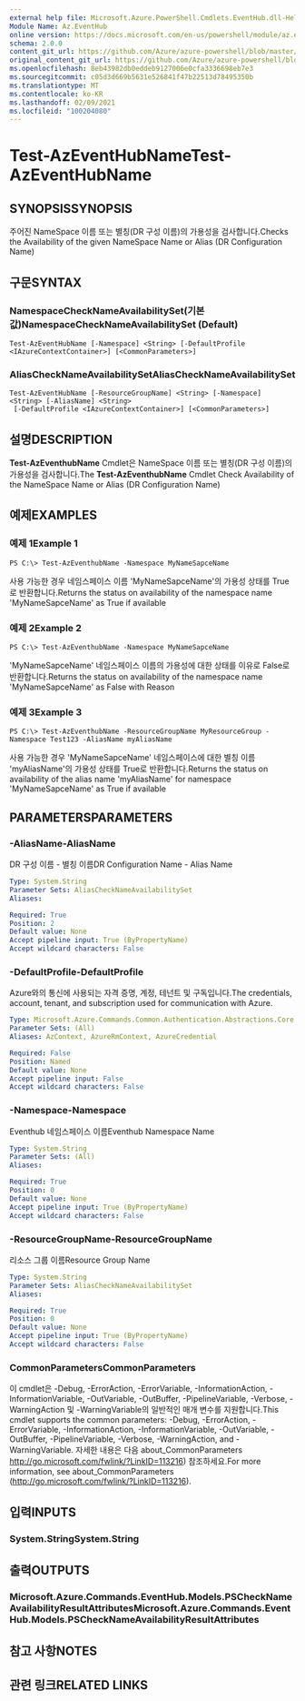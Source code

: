 ```yaml
---
external help file: Microsoft.Azure.PowerShell.Cmdlets.EventHub.dll-Help.xml
Module Name: Az.EventHub
online version: https://docs.microsoft.com/en-us/powershell/module/az.eventhub/test-azeventhubname
schema: 2.0.0
content_git_url: https://github.com/Azure/azure-powershell/blob/master/src/EventHub/EventHub/help/Test-AzEventHubName.md
original_content_git_url: https://github.com/Azure/azure-powershell/blob/master/src/EventHub/EventHub/help/Test-AzEventHubName.md
ms.openlocfilehash: 8eb43982db0eddeb9127006e0cfa3336698eb7e3
ms.sourcegitcommit: c05d3d669b5631e526841f47b22513d78495350b
ms.translationtype: MT
ms.contentlocale: ko-KR
ms.lasthandoff: 02/09/2021
ms.locfileid: "100204080"
---
```

# <span data-ttu-id="698d1-101">Test-AzEventHubName</span><span class="sxs-lookup"><span data-stu-id="698d1-101">Test-AzEventHubName</span></span>

## <span data-ttu-id="698d1-102">SYNOPSIS</span><span class="sxs-lookup"><span data-stu-id="698d1-102">SYNOPSIS</span></span>
<span data-ttu-id="698d1-103">주어진 NameSpace 이름 또는 별칭(DR 구성 이름)의 가용성을 검사합니다.</span><span class="sxs-lookup"><span data-stu-id="698d1-103">Checks the Availability of the given NameSpace Name or Alias (DR Configuration Name)</span></span>

## <span data-ttu-id="698d1-104">구문</span><span class="sxs-lookup"><span data-stu-id="698d1-104">SYNTAX</span></span>

### <span data-ttu-id="698d1-105">NamespaceCheckNameAvailabilitySet(기본값)</span><span class="sxs-lookup"><span data-stu-id="698d1-105">NamespaceCheckNameAvailabilitySet (Default)</span></span>
```
Test-AzEventHubName [-Namespace] <String> [-DefaultProfile <IAzureContextContainer>] [<CommonParameters>]
```

### <span data-ttu-id="698d1-106">AliasCheckNameAvailabilitySet</span><span class="sxs-lookup"><span data-stu-id="698d1-106">AliasCheckNameAvailabilitySet</span></span>
```
Test-AzEventHubName [-ResourceGroupName] <String> [-Namespace] <String> [-AliasName] <String>
 [-DefaultProfile <IAzureContextContainer>] [<CommonParameters>]
```

## <span data-ttu-id="698d1-107">설명</span><span class="sxs-lookup"><span data-stu-id="698d1-107">DESCRIPTION</span></span>
<span data-ttu-id="698d1-108">**Test-AzEventhubName** Cmdlet은 NameSpace 이름 또는 별칭(DR 구성 이름)의 가용성을 검사합니다.</span><span class="sxs-lookup"><span data-stu-id="698d1-108">The **Test-AzEventhubName** Cmdlet Check Availability of the NameSpace Name or Alias (DR Configuration Name)</span></span>

## <span data-ttu-id="698d1-109">예제</span><span class="sxs-lookup"><span data-stu-id="698d1-109">EXAMPLES</span></span>

### <span data-ttu-id="698d1-110">예제 1</span><span class="sxs-lookup"><span data-stu-id="698d1-110">Example 1</span></span>
```
PS C:\> Test-AzEventhubName -Namespace MyNameSapceName
```

<span data-ttu-id="698d1-111">사용 가능한 경우 네임스페이스 이름 'MyNameSapceName'의 가용성 상태를 True로 반환합니다.</span><span class="sxs-lookup"><span data-stu-id="698d1-111">Returns the status on availability of the namespace name 'MyNameSapceName' as True if available</span></span>

### <span data-ttu-id="698d1-112">예제 2</span><span class="sxs-lookup"><span data-stu-id="698d1-112">Example 2</span></span>
```
PS C:\> Test-AzEventhubName -Namespace MyNameSapceName
```

<span data-ttu-id="698d1-113">'MyNameSapceName' 네임스페이스 이름의 가용성에 대한 상태를 이유로 False로 반환합니다.</span><span class="sxs-lookup"><span data-stu-id="698d1-113">Returns the status on availability of the namespace name 'MyNameSapceName' as False with Reason</span></span>

### <span data-ttu-id="698d1-114">예제 3</span><span class="sxs-lookup"><span data-stu-id="698d1-114">Example 3</span></span>
```
PS C:\> Test-AzEventhubName -ResourceGroupName MyResourceGroup -Namespace Test123 -AliasName myAliasName
```

<span data-ttu-id="698d1-115">사용 가능한 경우 'MyNameSapceName' 네임스페이스에 대한 별칭 이름 'myAliasName'의 가용성 상태를 True로 반환합니다.</span><span class="sxs-lookup"><span data-stu-id="698d1-115">Returns the status on availability of the alias name 'myAliasName' for namespace 'MyNameSapceName' as True if available</span></span>

## <span data-ttu-id="698d1-116">PARAMETERS</span><span class="sxs-lookup"><span data-stu-id="698d1-116">PARAMETERS</span></span>

### <span data-ttu-id="698d1-117">-AliasName</span><span class="sxs-lookup"><span data-stu-id="698d1-117">-AliasName</span></span>
<span data-ttu-id="698d1-118">DR 구성 이름 - 별칭 이름</span><span class="sxs-lookup"><span data-stu-id="698d1-118">DR Configuration Name - Alias Name</span></span>

```yaml
Type: System.String
Parameter Sets: AliasCheckNameAvailabilitySet
Aliases:

Required: True
Position: 2
Default value: None
Accept pipeline input: True (ByPropertyName)
Accept wildcard characters: False
```

### <span data-ttu-id="698d1-119">-DefaultProfile</span><span class="sxs-lookup"><span data-stu-id="698d1-119">-DefaultProfile</span></span>
<span data-ttu-id="698d1-120">Azure와의 통신에 사용되는 자격 증명, 계정, 테넌트 및 구독입니다.</span><span class="sxs-lookup"><span data-stu-id="698d1-120">The credentials, account, tenant, and subscription used for communication with Azure.</span></span>

```yaml
Type: Microsoft.Azure.Commands.Common.Authentication.Abstractions.Core.IAzureContextContainer
Parameter Sets: (All)
Aliases: AzContext, AzureRmContext, AzureCredential

Required: False
Position: Named
Default value: None
Accept pipeline input: False
Accept wildcard characters: False
```

### <span data-ttu-id="698d1-121">-Namespace</span><span class="sxs-lookup"><span data-stu-id="698d1-121">-Namespace</span></span>
<span data-ttu-id="698d1-122">Eventhub 네임스페이스 이름</span><span class="sxs-lookup"><span data-stu-id="698d1-122">Eventhub Namespace Name</span></span>

```yaml
Type: System.String
Parameter Sets: (All)
Aliases:

Required: True
Position: 0
Default value: None
Accept pipeline input: True (ByPropertyName)
Accept wildcard characters: False
```

### <span data-ttu-id="698d1-123">-ResourceGroupName</span><span class="sxs-lookup"><span data-stu-id="698d1-123">-ResourceGroupName</span></span>
<span data-ttu-id="698d1-124">리소스 그룹 이름</span><span class="sxs-lookup"><span data-stu-id="698d1-124">Resource Group Name</span></span>

```yaml
Type: System.String
Parameter Sets: AliasCheckNameAvailabilitySet
Aliases:

Required: True
Position: 0
Default value: None
Accept pipeline input: True (ByPropertyName)
Accept wildcard characters: False
```

### <span data-ttu-id="698d1-125">CommonParameters</span><span class="sxs-lookup"><span data-stu-id="698d1-125">CommonParameters</span></span>
<span data-ttu-id="698d1-126">이 cmdlet은 -Debug, -ErrorAction, -ErrorVariable, -InformationAction, -InformationVariable, -OutVariable, -OutBuffer, -PipelineVariable, -Verbose, -WarningAction 및 -WarningVariable의 일반적인 매개 변수를 지원합니다.</span><span class="sxs-lookup"><span data-stu-id="698d1-126">This cmdlet supports the common parameters: -Debug, -ErrorAction, -ErrorVariable, -InformationAction, -InformationVariable, -OutVariable, -OutBuffer, -PipelineVariable, -Verbose, -WarningAction, and -WarningVariable.</span></span> <span data-ttu-id="698d1-127">자세한 내용은 다음 about_CommonParameters http://go.microsoft.com/fwlink/?LinkID=113216) 참조하세요.</span><span class="sxs-lookup"><span data-stu-id="698d1-127">For more information, see about_CommonParameters (http://go.microsoft.com/fwlink/?LinkID=113216).</span></span>

## <span data-ttu-id="698d1-128">입력</span><span class="sxs-lookup"><span data-stu-id="698d1-128">INPUTS</span></span>

### <span data-ttu-id="698d1-129">System.String</span><span class="sxs-lookup"><span data-stu-id="698d1-129">System.String</span></span>

## <span data-ttu-id="698d1-130">출력</span><span class="sxs-lookup"><span data-stu-id="698d1-130">OUTPUTS</span></span>

### <span data-ttu-id="698d1-131">Microsoft.Azure.Commands.EventHub.Models.PSCheckNameAvailabilityResultAttributes</span><span class="sxs-lookup"><span data-stu-id="698d1-131">Microsoft.Azure.Commands.EventHub.Models.PSCheckNameAvailabilityResultAttributes</span></span>

## <span data-ttu-id="698d1-132">참고 사항</span><span class="sxs-lookup"><span data-stu-id="698d1-132">NOTES</span></span>

## <span data-ttu-id="698d1-133">관련 링크</span><span class="sxs-lookup"><span data-stu-id="698d1-133">RELATED LINKS</span></span>
